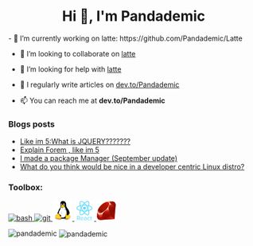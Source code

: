 <h1 align="center">Hi 👋, I'm Pandademic</h1>
- 🔭 I’m currently working on  latte: https://github.com/Pandademic/Latte

<!--- 🌱 I’m currently learning **Vlang**-->

- 👯 I’m looking to collaborate on [latte](https://github.com/Pandademic/Latte)

- 🤝 I’m looking for help with [latte](https://github.com/Pandademic/Latte)

- 📝 I regularly write articles on [dev.to/Pandademic](dev.to/Pandademic)

- 📫 You can reach me at **dev.to/Pandademic**

### Blogs posts
<!-- BLOG-POST-LIST:START -->
- [Like im 5:What is JQUERY???????](https://dev.to/pandademic/like-im-5-what-is-jquery-5eji)
- [Explain Forem , like im 5](https://dev.to/pandademic/explain-forem-like-im-5-4oh8)
- [I made a package Manager &lpar;September update&rpar;](https://dev.to/pandademic/i-made-a-package-manager-september-update-5cij)
- [What do you think would be nice in a developer centric Linux distro?](https://dev.to/pandademic/what-do-you-think-would-be-nice-in-a-developer-centric-linux-distro-4fj8)
<!-- BLOG-POST-LIST:END -->
<h3 align="left">Toolbox:</h3>
<p align="left"> <a href="https://fishshell.com" target="_blank"> <img src="https://www.vectorlogo.zone/logos/gnu_bash/gnu_bash-icon.svg" alt="bash" width="40" height="40"/> </a> <a href="https://git-scm.com/" target="_blank"> <img src="https://www.vectorlogo.zone/logos/git-scm/git-scm-icon.svg" alt="git" width="40" height="40"/> </a> <a href="https://www.linux.org/" target="_blank"> <img src="https://raw.githubusercontent.com/devicons/devicon/master/icons/linux/linux-original.svg" alt="linux" width="40" height="40"/> </a> <a href="https://reactjs.org/" target="_blank"> <img src="https://raw.githubusercontent.com/devicons/devicon/master/icons/react/react-original-wordmark.svg" alt="react" width="40" height="40"/> </a> <a href="https://www.ruby-lang.org/en/" target="_blank"> <img src="https://raw.githubusercontent.com/devicons/devicon/master/icons/ruby/ruby-original.svg" alt="ruby" width="40" height="40"/> </a> </p>

<p><img align="left" src="https://github-readme-stats.vercel.app/api/top-langs?username=pandademic&show_icons=true&theme=tokyonight&locale=en&layout=compact" alt="pandademic" /></p>

<p>&nbsp;<img align="center" src="https://github-readme-stats.vercel.app/api?username=pandademic&show_icons=true&theme=tokyonight&locale=en" alt="pandademic" /></p>

